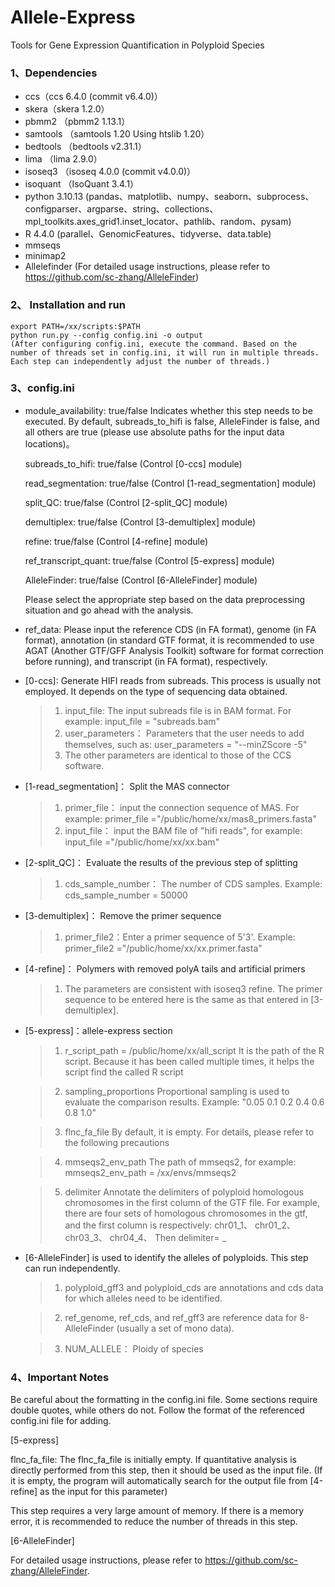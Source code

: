 # Allele-Express
Tools for Gene Expression Quantification in Polyploid Species
### 1、Dependencies

- ccs（ccs 6.4.0 (commit v6.4.0)）
- skera（skera 1.2.0）
- pbmm2  （pbmm2 1.13.1）
- samtools  （samtools 1.20  Using htslib 1.20）
- bedtools （bedtools v2.31.1）
- lima （lima 2.9.0）
- isoseq3  （isoseq 4.0.0 (commit v4.0.0)）
- isoquant  （IsoQuant 3.4.1）
- python 3.10.13 (pandas、matplotlib、numpy、seaborn、subprocess、configparser、argparse、string、collections、mpl_toolkits.axes_grid1.inset_locator、pathlib、random、pysam)
- R 4.4.0 (parallel、GenomicFeatures、tidyverse、data.table)
- mmseqs
- minimap2
- Allelefinder (For detailed usage instructions, please refer to https://github.com/sc-zhang/AlleleFinder)

### 2、 Installation and run

```shell
export PATH=/xx/scripts:$PATH
python run.py --config config.ini -o output
(After configuring config.ini, execute the command. Based on the number of threads set in config.ini, it will run in multiple threads.
Each step can independently adjust the number of threads.)
```

### 3、config.ini

- module_availability: true/false  Indicates whether this step needs to be executed. By default, subreads_to_hifi is false, AlleleFinder is false, and all others are true (please use absolute paths for the input data locations)。
  
  subreads_to_hifi: true/false (Control [0-ccs] module)
  
  read_segmentation: true/false (Control [1-read_segmentation] module)

  split_QC: true/false (Control [2-split_QC] module)

  demultiplex: true/false (Control [3-demultiplex] module)

  refine: true/false (Control [4-refine] module)

  ref_transcript_quant: true/false (Control [5-express] module)

  AlleleFinder: true/false (Control [6-AlleleFinder] module)

  Please select the appropriate step based on the data preprocessing situation and go ahead with the analysis.
  
- ref_data: Please input the reference CDS (in FA format), genome (in FA format), annotation (in standard GTF format, it is recommended to use AGAT (Another GTF/GFF Analysis Toolkit) software for format correction before running), and transcript (in FA format), respectively.

- [0-ccs]: Generate HIFI reads from subreads. This process is usually not employed. It depends on the type of sequencing data obtained.

  > 1. input_file: The input subreads file is in BAM format. For example: input_file = "subreads.bam"
  > 2. user_parameters： Parameters that the user needs to add themselves, such as: user_parameters = "--minZScore -5"
  > 3. The other parameters are identical to those of the CCS software.


- [1-read_segmentation]： Split the MAS connector

  > 1. primer_file： input the connection sequence of MAS. For example: primer_file ="/public/home/xx/mas8_primers.fasta"
  > 2. input_file： input the BAM file of "hifi reads", for example: input_file ="/public/home/xx/xx.bam"

- [2-split_QC]： Evaluate the results of the previous step of splitting

  > 1. cds_sample_number： The number of CDS samples. Example: cds_sample_number = 50000

- [3-demultiplex]： Remove the primer sequence

  > 1. primer_file2：Enter a primer sequence of 5'3'. Example: primer_file2 ="/public/home/xx/xx.primer.fasta"

- [4-refine]： Polymers with removed polyA tails and artificial primers

  > 1. The parameters are consistent with isoseq3 refine. The primer sequence to be entered here is the same as that entered in [3-demultiplex].

- [5-express]：allele-express section

  > 1. r_script_path = /public/home/xx/all_script
     It is the path of the R script. Because it has been called multiple times, it helps the script find the called R script
     
  > 2. sampling_proportions
     Proportional sampling is used to evaluate the comparison results. Example: "0.05 0.1 0.2 0.4 0.6 0.8 1.0"
     
  > 3. flnc_fa_file
     By default, it is empty. For details, please refer to the following precautions
     
  > 4. mmseqs2_env_path
    The path of mmseqs2, for example: mmseqs2_env_path = /xx/envs/mmseqs2
     
  > 5. delimiter
     Annotate the delimiters of polyploid homologous chromosomes in the first column of the GTF file. For example, there are four sets of homologous chromosomes in the gtf, and the first column is respectively:
       chr01_1、
       chr01_2、
       chr03_3、
       chr04_4、
       Then delimiter= _
     
- [6-AlleleFinder] is used to identify the alleles of polyploids. This step can run independently.

  > 1. polyploid_gff3 and polyploid_cds are annotations and cds data for which alleles need to be identified.

  > 2. ref_genome, ref_cds, and ref_gff3 are reference data for 8-AlleleFinder (usually a set of mono data).

  > 3. NUM_ALLELE： Ploidy of species

### 4、Important Notes 

Be careful about the formatting in the config.ini file. Some sections require double quotes, while others do not. Follow the format of the referenced config.ini file for adding. 

[5-express]

flnc_fa_file: The flnc_fa_file is initially empty. If quantitative analysis is directly performed from this step, then it should be used as the input file. (If it is empty, the program will automatically search for the output file from [4-refine] as the input for this parameter) 

This step requires a very large amount of memory. If there is a memory error, it is recommended to reduce the number of threads in this step. 

[6-AlleleFinder]

For detailed usage instructions, please refer to https://github.com/sc-zhang/AlleleFinder.
